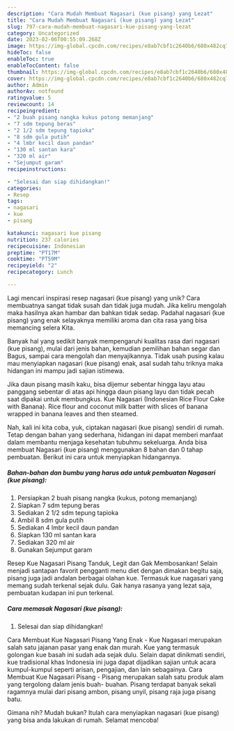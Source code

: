 ```yaml
---
description: "Cara Mudah Membuat Nagasari (kue pisang) yang Lezat"
title: "Cara Mudah Membuat Nagasari (kue pisang) yang Lezat"
slug: 797-cara-mudah-membuat-nagasari-kue-pisang-yang-lezat
category: Uncategorized
date: 2023-02-06T00:55:09.268Z
image: https://img-global.cpcdn.com/recipes/e8ab7cbf1c2640b6/680x482cq70/nagasari-kue-pisang-foto-resep-utama.jpg
hideToc: false
enableToc: true
enableTocContent: false
thumbnail: https://img-global.cpcdn.com/recipes/e8ab7cbf1c2640b6/680x482cq70/nagasari-kue-pisang-foto-resep-utama.jpg
cover: https://img-global.cpcdn.com/recipes/e8ab7cbf1c2640b6/680x482cq70/nagasari-kue-pisang-foto-resep-utama.jpg
author: Admin
authorAv: notfound
ratingvalue: 5
reviewcount: 14
recipeingredient:
- "2 buah pisang nangka kukus potong memanjang"
- "7 sdm tepung beras"
- "2 1/2 sdm tepung tapioka"
- "8 sdm gula putih"
- "4 lmbr kecil daun pandan"
- "130 ml santan kara"
- "320 ml air"
- "Sejumput garam"
recipeinstructions:

- "Selesai dan siap dihidangkan!"
categories:
- Resep
tags:
- nagasari
- kue
- pisang

katakunci: nagasari kue pisang 
nutrition: 237 calories
recipecuisine: Indonesian
preptime: "PT17M"
cooktime: "PT59M"
recipeyield: "2"
recipecategory: Lunch

---
```





Lagi mencari inspirasi resep nagasari (kue pisang) yang unik? Cara membuatnya sangat tidak susah dan tidak juga mudah. Jika keliru mengolah maka hasilnya akan hambar dan bahkan tidak sedap. Padahal nagasari (kue pisang) yang enak selayaknya memiliki aroma dan cita rasa yang bisa memancing selera Kita.





Banyak hal yang sedikit banyak mempengaruhi kualitas rasa dari nagasari (kue pisang), mulai dari jenis bahan, kemudian pemilihan bahan segar dan Bagus, sampai cara mengolah dan menyajikannya. Tidak usah pusing kalau mau menyiapkan nagasari (kue pisang) enak,      asal sudah tahu triknya maka hidangan ini mampu jadi sajian istimewa.














Jika daun pisang masih kaku, bisa dijemur sebentar hingga layu atau panggang sebentar di atas api hingga daun pisang layu dan tidak pecah saat dipakai untuk membungkus. Kue Nagasari (Indonesian Rice Flour Cake with Banana). Rice flour and coconut milk batter with slices of banana wrapped in banana leaves and then steamed.






Nah, kali ini kita coba, yuk, ciptakan nagasari (kue pisang) sendiri di rumah. Tetap dengan bahan yang sederhana, hidangan ini dapat memberi manfaat dalam membantu menjaga kesehatan tubuhmu sekeluarga. Anda bisa membuat Nagasari (kue pisang) menggunakan 8 bahan dan 0 tahap pembuatan. Berikut ini cara untuk menyiapkan hidangannya.

<!--inarticleads1-->

##### Bahan-bahan dan bumbu yang harus ada untuk pembuatan Nagasari (kue pisang):

1. Persiapkan 2 buah pisang nangka (kukus, potong memanjang)
1. Siapkan 7 sdm tepung beras
1. Sediakan 2 1/2 sdm tepung tapioka
1. Ambil 8 sdm gula putih
1. Sediakan 4 lmbr kecil daun pandan
1. Siapkan 130 ml santan kara
1. Sediakan 320 ml air
1. Gunakan Sejumput garam


Resep Kue Nagasari Pisang Tanduk, Legit dan Gak Membosankan! Selain menjadi santapan favorit pengganti menu diet dengan dimakan begitu saja, pisang juga jadi andalan berbagai olahan kue. Termasuk kue nagasari yang memang sudah terkenal sejak dulu. Gak hanya rasanya yang lezat saja, pembuatan kudapan ini pun terkenal. 

<!--inarticleads2-->

##### Cara memasak Nagasari (kue pisang):


1. Selesai dan siap dihidangkan!

Cara Membuat Kue Nagasari Pisang Yang Enak - Kue Nagasari merupakan salah satu jajanan pasar yang enak dan murah. Kue yang termasuk golongan kue basah ini sudah ada sejak dulu. Selain dapat dinikmati sendiri, kue tradisional khas Indonesia ini juga dapat dijadikan sajian untuk acara kumpul-kumpul seperti arisan, pengajian, dan lain sebagainya. Cara Membuat Kue Nagasari Pisang - Pisang merupakan salah satu produk alam yang tergolong dalam jenis buah- buahan. Pisang terdapat banyak sekali ragamnya mulai dari pisang ambon, pisang unyil, pisang raja juga pisang batu. 

Gimana nih? Mudah bukan? Itulah cara menyiapkan nagasari (kue pisang) yang bisa anda lakukan di rumah. Selamat mencoba!
